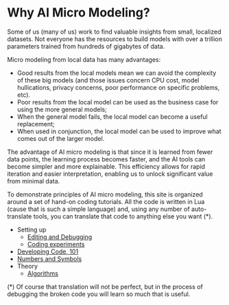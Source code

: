 # Why AI Micro Modeling?

Some of us (many of us) work to  find valuable insights from small,
localized datasets. Not everyone has the resources to build models
with over a trillion parameters
trained from hundreds of gigabytes of data.

Micro modeling from local data has many advantages:

- Good results from the local models mean we can avoid the complexity
  of these big models (and those issues concern  CPU cost, model hullications,
  privacy concerns, poor performance on specific problems, etc).
- Poor results from the local  model can be used as the business case for 
  using the more general models;
- When the general model fails, the local model can become a useful replacement;
- When used in conjunction, the local model can be used to improve what
  comes out of the larger model.

The advantage of AI micro modeling is that since it is learned from fewer data points, the
learning process becomes faster, and the AI tools can become simpler and more
explainable. This efficiency allows for rapid iteration and easier
interpretation, enabling us to unlock significant value from minimal
data.

To demonstrate principles of AI micro modeling, this site is organized around a set of hand-on
coding tutorials. All the code is written in Lua (cause that is
such a simple language) and, using any number of auto-translate tools, you can
translate  that code to anything else you want (\*).

- Setting up
  - [Editing and Debugging](dev.md)
  - [Coding experiments](Code.md)
- [Developing Code, 101](dev.md)
- [Numbers and Symbols](Numsym.md)
- Theory
  - [Algorithms](algos.md)


(\*) Of course that translation will not be perfect, but in the process of debugging the broken code you will
learn so much that is useful.
